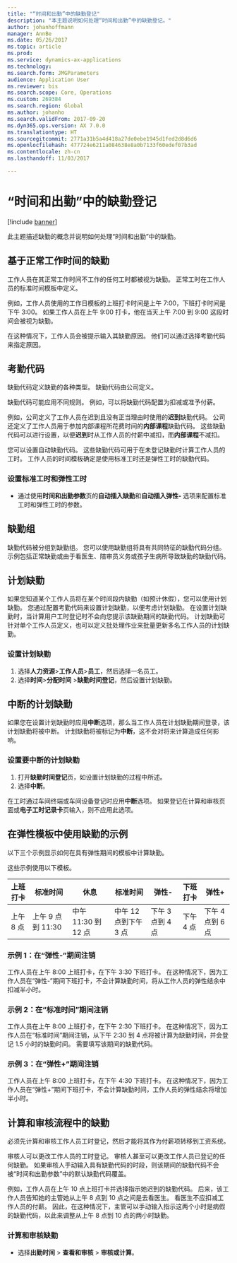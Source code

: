 ```yaml
---
title: "“时间和出勤”中的缺勤登记"
description: "本主题说明如何处理“时间和出勤”中的缺勤登记。"
author: johanhoffmann
manager: AnnBe
ms.date: 05/26/2017
ms.topic: article
ms.prod: 
ms.service: dynamics-ax-applications
ms.technology: 
ms.search.form: JMGParameters
audience: Application User
ms.reviewer: bis
ms.search.scope: Core, Operations
ms.custom: 269384
ms.search.region: Global
ms.author: johanho
ms.search.validFrom: 2017-09-20
ms.dyn365.ops.version: AX 7.0.0
ms.translationtype: HT
ms.sourcegitcommit: 2771a31b5a4d418a27de0ebe1945d1fed2d8d6d6
ms.openlocfilehash: 477724e6211a084638e8a0b7133f60edef07b3ad
ms.contentlocale: zh-cn
ms.lasthandoff: 11/03/2017

---
```


# <a name="absence-registration-in-time-and-attendance"></a>“时间和出勤”中的缺勤登记

[!include [banner](../includes/banner.md)]

此主题描述缺勤的概念并说明如何处理“时间和出勤”中的缺勤。

## <a name="absence-that-is-based-on-regular-work-hours"></a>基于正常工作时间的缺勤

工作人员在其正常工作时间不工作的任何工时都被视为缺勤。 正常工时在工作人员的标准时间模板中定义。

例如，工作人员使用的工作日模板的上班打卡时间是上午 7:00，下班打卡时间是下午 3:00。 如果工作人员在上午 9:00 打卡，他在当天上午 7:00 到 9:00 这段时间会被视为缺勤。

在这种情况下，工作人员会被提示输入其缺勤原因。 他们可以通过选择考勤代码来指定原因。

## <a name="absence-codes"></a>考勤代码

缺勤代码定义缺勤的各种类型。 缺勤代码由公司定义。

缺勤代码可能应用不同规则。 例如，可以将缺勤代码配置为扣减或准予付薪。

例如，公司定义了工作人员在迟到且没有正当理由时使用的**迟到**缺勤代码。 公司还定义了工作人员用于参加内部课程所花费时间的**内部课程**缺勤代码。 这些缺勤代码可以进行设置，以便**迟到**时从工作人员的付薪中减扣，而**内部课程**不减扣。

您可以设置自动缺勤代码。 这些缺勤代码可用于在未登记缺勤时计算工作人员的工时。 工作人员的时间模板确定是使用标准工时还是弹性工时的缺勤代码。

### <a name="set-up-standard-time-and-flex-time"></a>设置标准工时和弹性工时

- 通过使用**时间和出勤参数**页的**自动插入缺勤**和**自动插入弹性-** 选项来配置标准工时和弹性工时的参数。

## <a name="absence-groups"></a>缺勤组

缺勤代码被分组到缺勤组。 您可以使用缺勤组将具有共同特征的缺勤代码分组。 示例包括正常缺勤或由于看医生、陪审员义务或孩子生病所导致缺勤的缺勤代码。

## <a name="planned-absence"></a>计划缺勤

如果您知道某个工作人员将在某个时间段内缺勤（如预计休假），您可以使用计划缺勤。 您通过配置考勤代码来设置计划缺勤，以便考虑计划缺勤。 在设置计划缺勤时，当计算用户工时登记时不会向您提示该缺勤期间的缺勤代码。 计划缺勤可针对单个工作人员定义，也可以定义批处理作业来批量更新多名工作人员的计划缺勤。

### <a name="set-up-planned-absence"></a>设置计划缺勤

1. 选择**人力资源**&gt;**工作人员**&gt;**员工**，然后选择一名员工。
2. 选择**时间**&gt;**分配时间** &gt;**缺勤时间登记**，然后设置计划缺勤。

## <a name="interrupted-planned-absence"></a>中断的计划缺勤

如果您在设置计划缺勤时应用**中断**选项，那么当工作人员在计划缺勤期间登录，该计划缺勤将被中断。 计划缺勤将被标记为**中断**，这不会对将来计算造成任何影响。

### <a name="set-up-a-planned-absence-for-interruption"></a>设置要中断的计划缺勤

1. 打开**缺勤时间登记**页，如设置计划缺勤的过程中所述。
2. 选择**中断**。

在工时通过车间终端或车间设备登记时应用**中断**选项。 如果登记在计算和审核页面或**电子工时记录卡**页输入，则不应用此选项。

## <a name="examples-of-the-use-of-absence-in-a-flex-profile"></a>在弹性模板中使用缺勤的示例

以下三个示例显示如何在具有弹性期间的模板中计算缺勤。

这些示例使用以下模板。

| 上班打卡 | 标准时间    | 休息             | 标准时间 | 弹性-        | 下班打卡 | 弹性+        |
|----------|------------------|-------------------|---------------|--------------|-----------|--------------|
| 上午 8 点     | 上午 9 点到 11:30 | 中午 11:30 到 12 点 | 中午 12 点到下午 3 点 | 下午 3 点到 4 点 | 下午 4 点      | 下午 4 点到 6 点 |

### <a name="example-1-signing-out-during-a-flex--period"></a>示例 1：在“弹性-”期间注销

工作人员在上午 8:00 上班打卡，在下午 3:30 下班打卡。 在这种情况下，因为工作人员在“弹性-”期间下班打卡，不会计算缺勤时间，将从工作人员的弹性结余中扣减半小时。

### <a name="example-2-signing-out-in-during-standard-time-period"></a>示例 2：在“标准时间”期间注销

工作人员在上午 8:00 上班打卡，在下午 2:30 下班打卡。 在这种情况下，因为工作人员在“标准时间”期间注销，从下午 2:30 到 4 点将被计算为缺勤时间，并会登记 1.5 小时的缺勤时间。 需要填写该期间的缺勤代码。

### <a name="example-3-signing-out-during-a-flex-period"></a>示例 3：在“弹性+”期间注销

工作人员在上午 8:00 上班打卡，在下午 4:30 下班打卡。 在这种情况下，因为工作人员在“弹性+”期间下班打卡，不会计算缺勤时间，工作人员的弹性结余将增加半小时。

## <a name="absence-in-the-calculation-and-approval-process"></a>计算和审核流程中的缺勤

必须先计算和审核工作人员工时登记，然后才能将其作为付薪项转移到工资系统。

审核人可以更改工作人员的工时登记。 审核人甚至可以更改工作人员已登记的任何缺勤。 如果审核人手动输入具有缺勤代码的时段，则该期间的缺勤代码不会被“时间和出勤参数”中的默认缺勤代码覆盖。

例如，工作人员在上午 10 点上班打卡并选择指示她迟到的缺勤代码。 后来，该工作人员告知她的主管她从上午 8 点到 10 点之间是去看医生。 看医生不应扣减工作人员的付薪。 因此，在这种情况下，主管可以手动输入指示这两个小时是病假的缺勤代码，以此来调整从上午 8 点到 10 点的两小时缺勤。

### <a name="calculate-and-approve-absence"></a>计算和审核缺勤

- 选择**出勤时间** &gt; **查看和审核** &gt; **审核或计算**。

